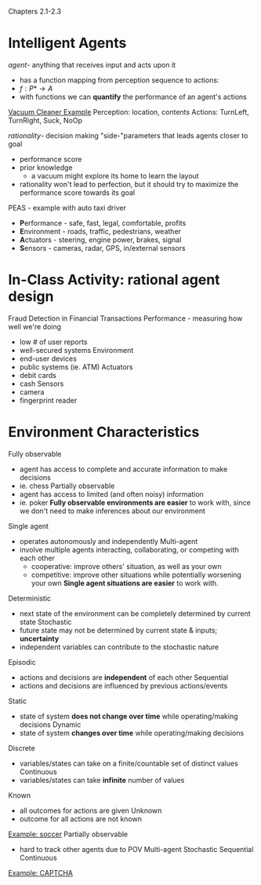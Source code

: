 Chapters 2.1-2.3
# Intelligent Agents
*agent*- anything that receives input and acts upon it
- has a function mapping from perception sequence to actions:
- $f:P*\rightarrow A$
- with functions we can **quantify** the performance of an agent's actions

<u>Vacuum Cleaner Example</u>
Perception: location, contents
Actions: TurnLeft, TurnRight, Suck, NoOp


*rationality*- decision making "side-"parameters that leads agents closer to goal
- performance score
- prior knowledge
	- a vacuum might explore its home to learn the layout
- rationality won't lead to perfection, but it should try to maximize the performance score towards its goal

PEAS - example with auto taxi driver
- **P**erformance - safe, fast, legal, comfortable, profits
- **E**nvironment - roads, traffic, pedestrians, weather
- **A**ctuators - steering, engine power, brakes, signal
- **S**ensors - cameras, radar, GPS, in/external sensors


# In-Class Activity: rational agent design
Fraud Detection in Financial Transactions
Performance - measuring how well we're doing
- low \# of user reports
- well-secured systems
Environment
- end-user devices
- public systems (ie. ATM)
Actuators
- debit cards
- cash
Sensors
- camera
- fingerprint reader

# Environment Characteristics
Fully observable
- agent has access to complete and accurate information to make decisions
- ie. chess
Partially observable
- agent has access to limited (and often noisy) information
- ie. poker
**Fully observable environments are easier** to work with, since we don't need to make inferences about our environment

Single agent
- operates autonomously and independently
Multi-agent
- involve multiple agents interacting, collaborating, or competing with each other
	- cooperative: improve others' situation, as well as your own
	- competitive: improve other situations while potentially worsening your own
**Single agent situations are easier** to work with.

Deterministic
- next state of the environment can be completely determined by current state
Stochastic
- future state may not be determined by current state & inputs; **uncertainty**
- independent variables can contribute to the stochastic nature

Episodic
- actions and decisions are **independent** of each other
Sequential
- actions and decisions are influenced by previous actions/events

Static
- state of system **does not change over time** while operating/making decisions
Dynamic
- state of system **changes over time** while operating/making decisions

Discrete
- variables/states can take on a finite/countable set of distinct values
Continuous
- variables/states can take **infinite** number of values

Known
- all outcomes for actions are given
Unknown
- outcome for all actions are not known

<u>Example: soccer</u>
Partially observable
- hard to track other agents due to POV
Multi-agent
Stochastic
Sequential
Continuous


<u>Example: CAPTCHA</u>
